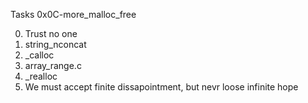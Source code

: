 Tasks 0x0C-more_malloc_free

0. Trust no one
1. string_nconcat
2. _calloc
3. array_range.c
4. _realloc
5. We must accept finite dissapointment, but nevr loose infinite hope

